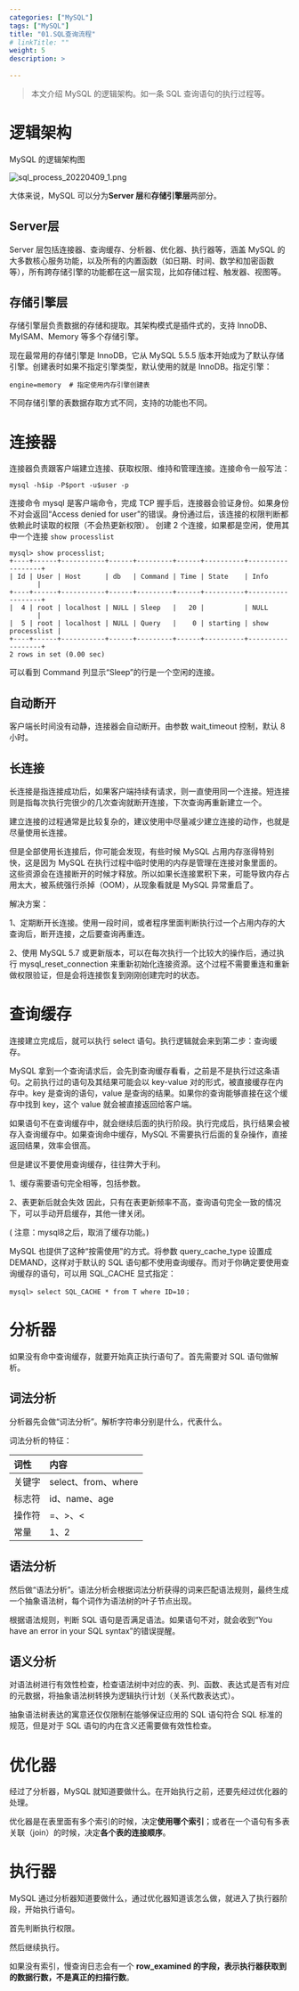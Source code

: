 ```yaml
---
categories: ["MySQL"] 
tags: ["MySQL"]  
title: "01.SQL查询流程"
# linkTitle: ""
weight: 5
description: >
  
---
```


>本文介绍 MySQL 的逻辑架构。如一条 SQL 查询语句的执行过程等。

# 逻辑架构

MySQL 的逻辑架构图

![sql_process_20220409_1.png](./imgs/sql_process_20220409_1.png)


大体来说，MySQL 可以分为**Server 层**和**存储引擎层**两部分。

## Server层

Server 层包括连接器、查询缓存、分析器、优化器、执行器等，涵盖 MySQL 的大多数核心服务功能，以及所有的内置函数（如日期、时间、数学和加密函数等），所有跨存储引擎的功能都在这一层实现，比如存储过程、触发器、视图等。

## 存储引擎层

存储引擎层负责数据的存储和提取。其架构模式是插件式的，支持 InnoDB、MyISAM、Memory 等多个存储引擎。

现在最常用的存储引擎是 InnoDB，它从 MySQL 5.5.5 版本开始成为了默认存储引擎。创建表时如果不指定引擎类型，默认使用的就是 InnoDB。指定引擎：

```shell
engine=memory  # 指定使用内存引擎创建表
```
不同存储引擎的表数据存取方式不同，支持的功能也不同。
# 连接器

连接器负责跟客户端建立连接、获取权限、维持和管理连接。连接命令一般写法：

```shell
mysql -h$ip -P$port -u$user -p
```
连接命令 mysql 是客户端命令，完成 TCP 握手后，连接器会验证身份。如果身份不对会返回“Access denied for user”的错误。身份通过后，该连接的权限判断都依赖此时读取的权限（不会热更新权限）。
创建 2 个连接，如果都是空闲，使用其中一个连接  `show processlist` 

```shell
mysql> show processlist;
+----+------+-----------+------+---------+------+----------+------------------+
| Id | User | Host      | db   | Command | Time | State    | Info             |
+----+------+-----------+------+---------+------+----------+------------------+
|  4 | root | localhost | NULL | Sleep   |   20 |          | NULL             |
|  5 | root | localhost | NULL | Query   |    0 | starting | show processlist |
+----+------+-----------+------+---------+------+----------+------------------+
2 rows in set (0.00 sec)
```
可以看到 Command 列显示“Sleep”的行是一个空闲的连接。
## 自动断开

客户端长时间没有动静，连接器会自动断开。由参数 wait_timeout 控制，默认 8 小时。

## 长连接

长连接是指连接成功后，如果客户端持续有请求，则一直使用同一个连接。短连接则是指每次执行完很少的几次查询就断开连接，下次查询再重新建立一个。

建立连接的过程通常是比较复杂的，建议使用中尽量减少建立连接的动作，也就是尽量使用长连接。

但是全部使用长连接后，你可能会发现，有些时候 MySQL 占用内存涨得特别快，这是因为 MySQL 在执行过程中临时使用的内存是管理在连接对象里面的。这些资源会在连接断开的时候才释放。所以如果长连接累积下来，可能导致内存占用太大，被系统强行杀掉（OOM），从现象看就是 MySQL 异常重启了。

解决方案：

1、定期断开长连接。使用一段时间，或者程序里面判断执行过一个占用内存的大查询后，断开连接，之后要查询再重连。

2、使用 MySQL 5.7 或更新版本，可以在每次执行一个比较大的操作后，通过执行 mysql_reset_connection 来重新初始化连接资源。这个过程不需要重连和重新做权限验证，但是会将连接恢复到刚刚创建完时的状态。

# 查询缓存

连接建立完成后，就可以执行 select 语句。执行逻辑就会来到第二步：查询缓存。

MySQL 拿到一个查询请求后，会先到查询缓存看看，之前是不是执行过这条语句。之前执行过的语句及其结果可能会以 key-value 对的形式，被直接缓存在内存中。key 是查询的语句，value 是查询的结果。如果你的查询能够直接在这个缓存中找到 key，这个 value 就会被直接返回给客户端。

如果语句不在查询缓存中，就会继续后面的执行阶段。执行完成后，执行结果会被存入查询缓存中。如果查询命中缓存，MySQL 不需要执行后面的复杂操作，直接返回结果，效率会很高。

但是建议不要使用查询缓存，往往弊大于利。

1、缓存需要语句完全相等，包括参数。

2、表更新后就会失效 因此，只有在表更新频率不高，查询语句完全一致的情况下，可以手动开启缓存，其他一律关闭。

( 注意：mysql8之后，取消了缓存功能。)

MySQL 也提供了这种“按需使用”的方式。将参数 query_cache_type 设置成 DEMAND，这样对于默认的 SQL 语句都不使用查询缓存。而对于你确定要使用查询缓存的语句，可以用 SQL_CACHE 显式指定：

```shell
mysql> select SQL_CACHE * from T where ID=10；
```

# 分析器

如果没有命中查询缓存，就要开始真正执行语句了。首先需要对 SQL 语句做解析。

## 词法分析

分析器先会做“词法分析”。解析字符串分别是什么，代表什么。

词法分析的特征：

|词性|内容|
|:----|:----|
|关键字|select、from、where|
|标志符|id、name、age|
|操作符|=、>、<|
|常量|1、2|

## 语法分析

然后做“语法分析”。语法分析会根据词法分析获得的词来匹配语法规则，最终生成一个抽象语法树，每个词作为语法树的叶子节点出现。

根据语法规则，判断 SQL 语句是否满足语法。如果语句不对，就会收到“You have an error in your SQL syntax”的错误提醒。

## 语义分析

对语法树进行有效性检查，检查语法树中对应的表、列、函数、表达式是否有对应的元数据，将抽象语法树转换为逻辑执行计划（关系代数表达式）。

抽象语法树表达的寓意还仅仅限制在能够保证应用的 SQL 语句符合 SQL 标准的规范，但是对于 SQL 语句的内在含义还需要做有效性检查。

# 优化器

经过了分析器，MySQL 就知道要做什么。在开始执行之前，还要先经过优化器的处理。

优化器是在表里面有多个索引的时候，决定**使用哪个索引**；或者在一个语句有多表关联（join）的时候，决定**各个表的连接顺序**。


# 执行器

MySQL 通过分析器知道要做什么，通过优化器知道该怎么做，就进入了执行器阶段，开始执行语句。

首先判断执行权限。

然后继续执行。

如果没有索引，慢查询日志会有一个 **row_examined 的字段，表示执行器获取到的数据行数，不是真正的扫描行数**。


